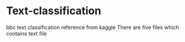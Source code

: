 # Text-classification
bbc text classification
reference from kaggle
There are five files which contains text file
